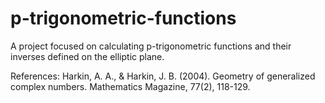 # p-trigonometric-functions
A project focused on calculating p-trigonometric functions and their inverses defined on the elliptic plane.

References:
Harkin, A. A., & Harkin, J. B. (2004). Geometry of generalized complex numbers. Mathematics Magazine, 77(2), 118-129.

